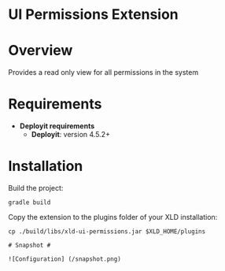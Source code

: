 # UI Permissions Extension #

# Overview #
Provides a read only view for all permissions in the system

# Requirements #

* **Deployit requirements**
	* **Deployit**: version 4.5.2+

# Installation #

Build the project:
```
gradle build
```

Copy the extension to the plugins folder of your XLD installation:
```
cp ./build/libs/xld-ui-permissions.jar $XLD_HOME/plugins

# Snapshot #

![Configuration] (/snapshot.png)
